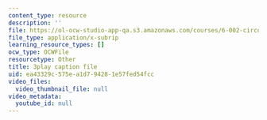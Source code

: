 ```yaml
---
content_type: resource
description: ''
file: https://ol-ocw-studio-app-qa.s3.amazonaws.com/courses/6-002-circuits-and-electronics-spring-2007/ea43329c575ea1d794281e57fed54fcc_ke3SL_R92ys.srt
file_type: application/x-subrip
learning_resource_types: []
ocw_type: OCWFile
resourcetype: Other
title: 3play caption file
uid: ea43329c-575e-a1d7-9428-1e57fed54fcc
video_files:
  video_thumbnail_file: null
video_metadata:
  youtube_id: null
---
```

